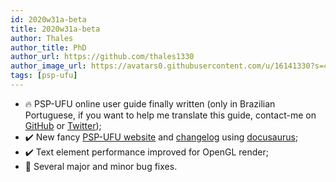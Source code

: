 ```yaml
---
id: 2020w31a-beta
title: 2020w31a-beta
author: Thales
author_title: PhD
author_url: https://github.com/thales1330
author_image_url: https://avatars0.githubusercontent.com/u/16141330?s=460&v=4
tags: [psp-ufu]
---
```


- 🔥 PSP-UFU online user guide finally written (only in Brazilian Portuguese, if you want to help me translate this guide, contact-me on [GitHub](https://github.com/Thales1330/PSP/issues) or [Twitter](https://twitter.com/PspUfu));
- ✔️ New fancy [PSP-UFU website](https://thales1330.github.io/PSP/) and [changelog](https://thales1330.github.io/PSP/blog) using [docusaurus](https://v2.docusaurus.io/);
- ✔️ Text element performance improved for OpenGL render;
- 🐛 Several major and minor bug fixes.